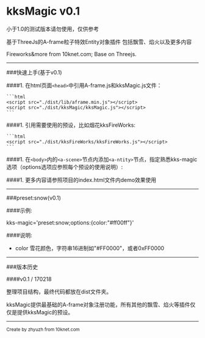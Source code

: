# kksMagic v0.1
小于1.0的测试版本请勿使用，仅供参考

基于ThreeJs的A-frame粒子特效Entity对象插件
包括飘雪、焰火以及更多内容

Fireworks&more from 10knet.com; Base on Threejs.

---
###快速上手(基于v0.1)

####1. 在html页面`<head>`中引用A-frame.js和kksMagic.js文件：

    ```html
    <script src="./dist/lib/aframe.min.js"></script>
    <script src="./dist/kksMagic/kksMagic.js"></script>
    ```
    
####1. 引用需要使用的预设，比如烟花kksFireWorks:

    ```html
    <script src="./dist/kksFireWorks/kksFireWorks.js"></script>
    ``` 
####1. 在`<body>`内的`<a-scene>`节点内添加`<a-ntity>`节点，指定熟悉kks-magic选项（options选项应参照每个预设的使用说明）:
    <a-scene>
        <a-entity position='0 2 -15' kks-magic='preset:fireworks;options:{color:0x00FF00}'></a-entity>
        <a-sky color='#000'></a-sky><br>
    </a-scene>
    
####1. 更多内容请参照项目的index.html文件内demo效果使用

---

###preset:snow(v0.1)

####示例:

kks-magic='preset:snow;options:{color:"#ff00ff"}'

####说明:

* color 雪花颜色，字符串16进制如"#FF0000"，或者0xFF0000




---
###版本历史

####v0.1 / 170218

整理项目结构，最终代码都放在dist文件夹。

kksMagic提供最基础的A-frame对象注册功能，所有其他的飘雪、焰火等插件仅仅是提供kksMagic的预设。

---
<small>Create by zhyuzh from 10knet.com</small>


